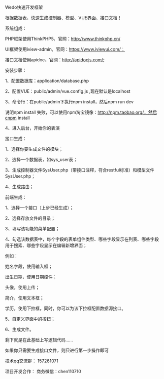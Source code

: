 Wedo快速开发框架

根据数据表，快速生成控制器、模型、VUE界面、接口文档！

系统组成： 

PHP框架使用ThinkPHP5，官网：http://www.thinkphp.cn/ 

UI框架使用iview-admin，官网：https://www.iviewui.com/； 

接口文档使用apidoc，官网：http://apidocjs.com/;



安装步骤：

1、配置数据库：application/database.php

2、配置VUE：public/admin/vue.config.js   ,现在默认是localhost

3、命令行：在public/admin下执行npm install，然后npm run dev

   说明npm install 失败，可以使用npm淘宝镜像：http://npm.taobao.org/，然后cnpm install

4、进入后台，开始你的表演


接口生成： 

1、选择你要生成文件的模块； 

2、选择一个数据表，如sys_user表； 

3、生成控制器文件SysUser.php（带接口注释，符合restful标准）和模型文件SysUser.php； 

4、生成路由；


前端生成： 

1、选择一个接口（上步已经生成）； 

2、选择存放文件的目录； 

3、填写该功能的菜单配置； 

4、勾选该数据表中，每个字段的表单组件类型、哪些字段显示在列表、哪些字段用于搜索、哪些字段显示在编辑新增界面； 

例如：

姓名字段，使用输入框； 

出生日期，使用日期控件； 

头像，使用上传； 

简介，使用文本框； 

学历，使用下拉框，同时，你可以为该下拉框配置数据源接口。 

5、自定义界面中的按钮；

6、生成文件。

剩下就是在此基础上写逻辑代码......

如果你只需要生成接口文件，则只进行第一步操作即可


技术qq交流群：
157261071

项目开发合作：
商务微信：chen110710

